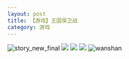 ```yaml
---
layout: post
title: 【游戏】王国保卫战
category: 游戏
---
```

![story_new_final](http://rab41f8zg.hd-bkt.clouddn.com/img/story_new_final_0322.png)
![](http://rab41f8zg.hd-bkt.clouddn.com/img/kingdomrush-0317-2.JPG)
![](http://rab41f8zg.hd-bkt.clouddn.com/img/kingdomrush-0317-1.PNG)
![](http://rab41f8zg.hd-bkt.clouddn.com/img/kingdomrush-0317-3.png)
![wanshan](http://rab41f8zg.hd-bkt.clouddn.com/img/wanshan.png)

  





